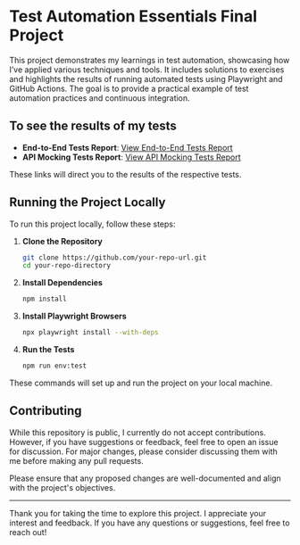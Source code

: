 # Test Automation Essentials Final Project

This project demonstrates my learnings in test automation, showcasing how I’ve applied various techniques and tools. It includes solutions to exercises and highlights the results of running automated tests using Playwright and GitHub Actions. The goal is to provide a practical example of test automation practices and continuous integration.

## To see the results of my tests

- **End-to-End Tests Report**: [View End-to-End Tests Report](https://karl-young.github.io/test-automation-essentials-final-project/e2e-report/)
- **API Mocking Tests Report**: [View API Mocking Tests Report](https://karl-young.github.io/test-automation-essentials-final-project/api-mocking-report/)

These links will direct you to the results of the respective tests.

## Running the Project Locally

To run this project locally, follow these steps:

1. **Clone the Repository**

    ```bash
    git clone https://github.com/your-repo-url.git
    cd your-repo-directory
    ```

2. **Install Dependencies**

    ```bash
    npm install
    ```

3. **Install Playwright Browsers**

    ```bash
    npx playwright install --with-deps
    ```

4. **Run the Tests**

    ```bash
    npm run env:test
    ```

These commands will set up and run the project on your local machine.

## Contributing
While this repository is public, I currently do not accept contributions. However, if you have suggestions or feedback, feel free to open an issue for discussion. For major changes, please consider discussing them with me before making any pull requests.

Please ensure that any proposed changes are well-documented and align with the project's objectives.

---
Thank you for taking the time to explore this project. I appreciate your interest and feedback. If you have any questions or suggestions, feel free to reach out!